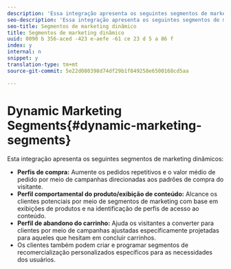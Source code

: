 ```yaml
---
description: 'Essa integração apresenta os seguintes segmentos de marketing dinâmicos '
seo-description: 'Essa integração apresenta os seguintes segmentos de marketing dinâmicos '
seo-title: Segmentos de marketing dinâmico
title: Segmentos de marketing dinâmico
uuid: 0090 b 356-aced -423 e-aefe -61 ce 23 d 5 a 86 f
index: y
internal: n
snippet: y
translation-type: tm+mt
source-git-commit: 5e22d080398d74df29b1f849258e6500168cd5aa

---
```



# Dynamic Marketing Segments{#dynamic-marketing-segments}

Esta integração apresenta os seguintes segmentos de marketing dinâmicos:

* **Perfis de compra:** Aumente os pedidos repetitivos e o valor médio de pedido por meio de campanhas direcionadas aos padrões de compra do visitante.
* **Perfil comportamental do produto/exibição de conteúdo:** Alcance os clientes potenciais por meio de segmentos de marketing com base em exibições de produtos e na identificação de perfis de acesso ao conteúdo.
* **Perfil de abandono do carrinho:** Ajuda os visitantes a converter para clientes por meio de campanhas ajustadas especificamente projetadas para aqueles que hesitam em concluir carrinhos.
* Os clientes também podem criar e programar segmentos de recomercialização personalizados específicos para as necessidades dos usuários.

